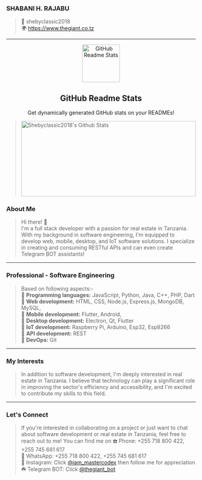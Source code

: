 ### SHABANI H. RAJABU
> 👤 shebyclassic2018 <br>
> 🌍 https://www.thegiant.co.tz

-----



<p align="center">
 <img width="100px" src="https://res.cloudinary.com/anuraghazra/image/upload/v1594908242/logo_ccswme.svg" align="center" alt="GitHub Readme Stats" />
 <h2 align="center">GitHub Readme Stats</h2>
 <p align="center">Get dynamically generated GitHub stats on your READMEs!</p>
</p>
<!--   <p align="center">
    <a href="https://github.com/shebyclassic2018/github-readme-stats/actions">
      <img alt="Tests Passing" src="https://github.com/shebyclassic2018/github-readme-stats/workflows/Test/badge.svg" />
    </a>
    <a href="https://github.com/shebyclassic2018/github-readme-stats/graphs/contributors">
      <img alt="GitHub Contributors" src="https://img.shields.io/github/contributors/shebyclassic2018/github-readme-stats" />
    </a>
    <a href="https://codecov.io/gh/shebyclassic2018/github-readme-stats">
      <img src="https://codecov.io/gh/anuraghazra/github-readme-stats/branch/master/graph/badge.svg" />
    </a>
    <a href="https://github.com/anuraghazra/github-readme-stats/issues">
      <img alt="Issues" src="https://img.shields.io/github/issues/anuraghazra/github-readme-stats?color=0088ff" />
    </a>
    <a href="https://github.com/anuraghazra/github-readme-stats/pulls">
      <img alt="GitHub pull requests" src="https://img.shields.io/github/issues-pr/anuraghazra/github-readme-stats?color=0088ff" />
    </a>
    <br />
    <br />
    <a href="https://a.paddle.com/v2/click/16413/119403?link=1227">
      <img src="https://img.shields.io/badge/Supported%20by-VSCode%20Power%20User%20%E2%86%92-gray.svg?colorA=655BE1&colorB=4F44D6&style=for-the-badge"/>
    </a>
    <a href="https://a.paddle.com/v2/click/16413/119403?link=2345">
      <img src="https://img.shields.io/badge/Supported%20by-Node%20Cli.com%20%E2%86%92-gray.svg?colorA=61c265&colorB=4CAF50&style=for-the-badge"/>
    </a>
  </p> -->
  
> <img width=100% height=200px alt="Shebyclassic2018's Github Stats" src="https://github-readme-stats.vercel.app/api?username=shebyclassic2018&show_icons=true&hide_border=true&count_private=true&theme=dark" />  

### About Me
> Hi there! 👋 <br>
I'm a full stack developer with a passion for real estate in Tanzania. With my background in software engineering, I'm equipped to develop web, mobile, desktop, and IoT software solutions. I specialize in creating and consuming RESTful APIs and can even create Telegram BOT assistants!




-----


### Professional - Software Engineering
> Based on following aspects:- <br>
>  🏁 **Programming languages:** JavaScript, Python, Java, C++, PHP, Dart<br>
>  🏁 **Web development:** HTML, CSS, Node.js, Express.js, MongoDB, MySQL,<br>
>  🏁 **Mobile development:** Flutter, Android,<br>
>  🏁 **Desktop development:** Electron, Qt, Flutter<br>
>  🏁 **IoT development:** Raspberry Pi, Arduino, Esp32, Esp8266 <br>
>  🏁 **API development:** REST <br>
>  🏁 **DevOps:** Git


-----



### My Interests
> In addition to software development, I'm deeply interested in real estate in Tanzania. I believe that technology can play a significant role in improving the sector's efficiency and accessibility, and I'm excited to contribute my skills to this field.



-----


### Let's Connect
> If you're interested in collaborating on a project or just want to chat about software development or real estate in Tanzania, feel free to reach out to me! You can find me on
> ☎️ Phone: +255 718 800 422, +255 745 681 617 <br>
🌱 WhatsApp: +255 718 800 422, +255 745 681 617 <br>
🍁 Instagram: Click [@iam_mastercodex](https://www.instagram.com/iam_mastercodex/) then follow me for appreciation<br>
☘️ Telegram BOT: Click [@thegiant_bot](http://t.me/iam_thegiant_bot)







 


